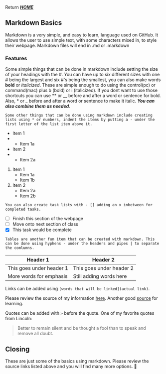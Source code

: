 Return [**_HOME_**](https://DustinHall.github.io/reading-notes)

## Markdown Basics
Markdown is a very simple, and easy to learn, language used on GitHub. It allows the user to use simple text, with some characters mixed in, to style their webpage. Markdown files will end in .md or .markdown

### Features
Some simple things that can be done in markdown include setting the size of your headings with the #. You can have up to six different sizes with one # being the largest and six #'s being the smallest, you can also make words **bold** or _italicized_. These are simple enough to do using the control(pc) or command(mac) plus b (bold) or i (italicized). If you dont want to use those shortcuts you can use ** or __ before and after a word or sentence for bold. Also, * or _ before and after a word or sentence to make it italic. **_You can also combine them as needed_**. 

`Some other things that can be done using markdown include creating lists using * or numbers, indent the items by putting a - under the first letter of the list item above it.` 
* Item 1
* - Item 1a 
* Item 2
* - Item 2a 

1. Item 1
   - Item 1a
   - Item 1b
2. Item 2
   - Item 2a
   - Item 2b

`You can also create task lists with - [] adding an x inbetween for completed tasks.`

- [ ]  Finish this section of the webpage
- [ ]  Move onto next section of class
- [x]  This task would be complete 

`Tables are another fun item that can be created with markdown. This can be done using hyphens - under the headers and pipes | to separate the comlumns.`  

Header 1 | Header 2
-------- | --------
This goes under header 1 | This goes under header 2
More words for emphasis | Still adding words here

Links can be added using `[words that will be linked](actual link)`.

Please review the source of my information [here](https://guides.github.com/features/mastering-markdown/). Another good [source](https://docs.github.com/en/github/writing-on-github/getting-started-with-writing-and-formatting-on-github/basic-writing-and-formatting-syntax) for learning.

Quotes can be added with `>` before the quote. One of my favorite quotes from Lincoln:
> Better to remain silent and be thought a fool than to speak and remove all doubt.

## Closing

These are just some of the basics using markdown. Please review the source links listed above and you will find many more options. 🙂
